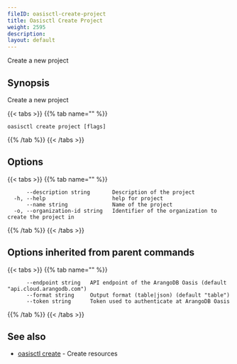 ```yaml
---
fileID: oasisctl-create-project
title: Oasisctl Create Project
weight: 2595
description: 
layout: default
---
```

Create a new project

## Synopsis

Create a new project

{{< tabs >}}
{{% tab name="" %}}
```
oasisctl create project [flags]
```
{{% /tab %}}
{{< /tabs >}}

## Options

{{< tabs >}}
{{% tab name="" %}}
```
      --description string       Description of the project
  -h, --help                     help for project
      --name string              Name of the project
  -o, --organization-id string   Identifier of the organization to create the project in
```
{{% /tab %}}
{{< /tabs >}}

## Options inherited from parent commands

{{< tabs >}}
{{% tab name="" %}}
```
      --endpoint string   API endpoint of the ArangoDB Oasis (default "api.cloud.arangodb.com")
      --format string     Output format (table|json) (default "table")
      --token string      Token used to authenticate at ArangoDB Oasis
```
{{% /tab %}}
{{< /tabs >}}

## See also

* [oasisctl create]()	 - Create resources

